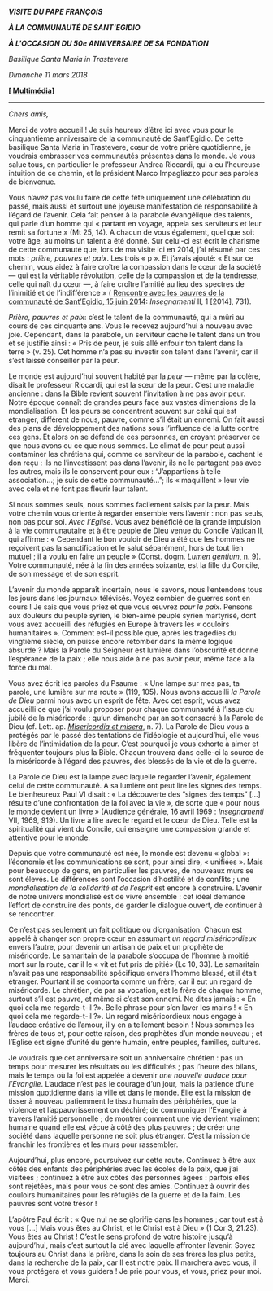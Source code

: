***VISITE** **DU PAPE FRANÇOIS***

***À LA COMMUNAUTÉ DE SANT'EGIDIO***

***À L'OCCASION DU 50e ANNIVERSAIRE DE SA FONDATION***

*Basilique Santa Maria in Trastevere*

*Dimanche 11 mars 2018*

**[ [Multimédia](http://w2.vatican.va/content/francesco/fr/events/event.dir.html/content/vaticanevents/fr/2018/3/11/santegidio.html)]**

* * *

*Chers amis,*

Merci de votre accueil ! Je suis heureux d’être ici avec vous pour le cinquantième anniversaire de la communauté de Sant’Egidio. De cette basilique Santa Maria in Trastevere, cœur de votre prière quotidienne, je voudrais embrasser vos communautés présentes dans le monde. Je vous salue tous, en particulier le professeur Andrea Riccardi, qui a eu l’heureuse intuition de ce chemin, et le président Marco Impagliazzo pour ses paroles de bienvenue.

Vous n’avez pas voulu faire de cette fête uniquement une célébration du passé, mais aussi et surtout une joyeuse manifestation de responsabilité à l’égard de l’avenir. Cela fait penser à la parabole évangélique des talents, qui parle d’un homme qui « partant en voyage, appela ses serviteurs et leur remit sa fortune » (Mt 25, 14). A chacun de vous également, quel que soit votre âge, au moins un talent a été donné. Sur celui-ci est écrit le charisme de cette communauté que, lors de ma visite ici en 2014, j’ai résumé par ces mots : *prière, pauvres et paix*. Les trois « p ». Et j’avais ajouté: « Et sur ce chemin, vous aidez à faire croître la compassion dans le cœur de la société — qui est la véritable révolution, celle de la compassion et de la tendresse, celle qui naît du cœur —, à faire croître l’amitié au lieu des spectres de l’inimitié et de l’indifférence » ( [Rencontre avec les pauvres de la communauté de Sant’Egidio, 15 juin 2014](http://w2.vatican.va/content/francesco/fr/speeches/2014/june/documents/papa-francesco_20140615_comunita-sant-egidio.html): *Insegnamenti* II, 1 [2014], 731).

*Prière, pauvres et paix*: c’est le talent de la communauté, qui a mûri au cours de ces cinquante ans. Vous le recevez aujourd’hui à nouveau avec joie. Cependant, dans la parabole, un serviteur cache le talent dans un trou et se justifie ainsi : « Pris de peur, je suis allé enfouir ton talent dans la terre » (v. 25). Cet homme n’a pas su investir son talent dans l’avenir, car il s’est laissé conseiller par la peur.

Le monde est aujourd’hui souvent habité par la *peur* — même par la colère, disait le professeur Riccardi, qui est la sœur de la peur. C’est une maladie ancienne : dans la Bible revient souvent l’invitation à ne pas avoir peur. Notre époque connaît de grandes peurs face aux vastes dimensions de la mondialisation. Et les peurs se concentrent souvent sur celui qui est étranger, différent de nous, pauvre, comme s’il était un ennemi. On fait aussi des plans de développement des nations sous l’influence de la lutte contre ces gens. Et alors on se défend de ces personnes, en croyant préserver ce que nous avons ou ce que nous sommes. Le climat de peur peut aussi contaminer les chrétiens qui, comme ce serviteur de la parabole, cachent le don reçu : ils ne l’investissent pas dans l’avenir, ils ne le partagent pas avec les autres, mais ils le conservent pour eux : “J’appartiens à telle association...; je suis de cette communauté...”; ils « maquillent » leur vie avec cela et ne font pas fleurir leur talent.

Si nous sommes seuls, nous sommes facilement saisis par la peur. Mais votre chemin vous oriente à regarder ensemble vers l’avenir : non pas seuls, non pas pour soi. *Avec l’Eglise*. Vous avez bénéficié de la grande impulsion à la vie communautaire et à être peuple de Dieu venue du Concile Vatican II, qui affirme : « Cependant le bon vouloir de Dieu a été que les hommes ne reçoivent pas la sanctification et le salut séparément, hors de tout lien mutuel ; il a voulu en faire un peuple » (Const. dogm. [*Lumen gentium*, n. 9](http://www.vatican.va/archive/hist_councils/ii_vatican_council/documents/vat-ii_const_19641121_lumen-gentium_fr.html#9.)). Votre communauté, née à la fin des années soixante, est la fille du Concile, de son message et de son esprit.

L’avenir du monde apparaît incertain, nous le savons, nous l’entendons tous les jours dans les journaux télévisés. Voyez combien de guerres sont en cours ! Je sais que vous priez et que vous œuvrez *pour la paix*. Pensons aux douleurs du peuple syrien, le bien-aimé peuple syrien martyrisé, dont vous avez accueilli des réfugiés en Europe à travers les « couloirs humanitaires ». Comment est-il possible que, après les tragédies du vingtième siècle, on puisse encore retomber dans la même logique absurde ? Mais la Parole du Seigneur est lumière dans l’obscurité et donne l’espérance de la paix ; elle nous aide à ne pas avoir peur, même face à la force du mal.

Vous avez écrit les paroles du Psaume : « Une lampe sur mes pas, ta parole, une lumière sur ma route » (119, 105). Nous avons accueilli *la Parole de Dieu* parmi nous avec un esprit de fête. Avec cet esprit, vous avez accueilli ce que j’ai voulu proposer pour chaque communauté à l’issue du jubilé de la miséricorde : qu’un dimanche par an soit consacré à la Parole de Dieu (cf. Lett. ap. *[Misericordia et misera](https://w2.vatican.va/content/francesco/fr/apost_letters/documents/papa-francesco-lettera-ap_20161120_misericordia-et-misera.html)*, n. 7). La Parole de Dieu vous a protégés par le passé des tentations de l’idéologie et aujourd’hui, elle vous libère de l’intimidation de la peur. C’est pourquoi je vous exhorte à aimer et fréquenter toujours plus la Bible. Chacun trouvera dans celle-ci la source de la miséricorde à l’égard des pauvres, des blessés de la vie et de la guerre.

La Parole de Dieu est la lampe avec laquelle regarder l’avenir, également celui de cette communauté. A sa lumière ont peut lire les signes des temps. Le bienheureux Paul VI disait : « La découverte des “signes des temps” [...] résulte d’une confrontation de la foi avec la vie », de sorte que « pour nous le monde devient un livre » (Audience générale, 16 avril 1969 : *Insegnamenti* VII, 1969, 919). Un livre à lire avec le regard et le cœur de Dieu. Telle est la spiritualité qui vient du Concile, qui enseigne une compassion grande et attentive pour le monde.

Depuis que votre communauté est née, le monde est devenu « global »: l’économie et les communications se sont, pour ainsi dire, « unifiées ». Mais pour beaucoup de gens, en particulier les pauvres, de nouveaux murs se sont élevés. Le différences sont l’occasion d’hostilité et de conflits ; une *mondialisation de la solidarité et de l’esprit* est encore à construire. L’avenir de notre univers mondialisé est de vivre ensemble : cet idéal demande l’effort de construire des ponts, de garder le dialogue ouvert, de continuer à se rencontrer.

Ce n’est pas seulement un fait politique ou d’organisation. Chacun est appelé à changer son propre cœur en assumant *un regard miséricordieux* envers l’autre, pour devenir un artisan de paix et un prophète de miséricorde. Le samaritain de la parabole s’occupa de l’homme à moitié mort sur la route, car il le « vit et fut pris de pitié» (Lc 10, 33). Le samaritain n’avait pas une responsabilité spécifique envers l’homme blessé, et il était étranger. Pourtant il se comporta comme un frère, car il eut un regard de miséricorde. Le chrétien, de par sa vocation, est le frère de chaque homme, surtout s’il est pauvre, et même si c’est son ennemi. Ne dites jamais : « En quoi cela me regarde-t-il ?». Belle phrase pour s’en laver les mains ! « En quoi cela me regarde-t-il ?». Un regard miséricordieux nous engage à l’audace créative de l’amour, il y en a tellement besoin ! Nous sommes les frères de tous et, pour cette raison, des prophètes d’un monde nouveau ; et l’Eglise est signe d’unité du genre humain, entre peuples, familles, cultures.

Je voudrais que cet anniversaire soit un anniversaire chrétien : pas un temps pour mesurer les résultats ou les difficultés ; pas l’heure des bilans, mais le temps où la foi est appelée à devenir *une nouvelle audace pour l’Evangile*. L’audace n’est pas le courage d’un jour, mais la patience d’une mission quotidienne dans la ville et dans le monde. Elle est la mission de tisser à nouveau patiemment le tissu humain des périphéries, que la violence et l’appauvrissement on déchiré; de communiquer l’Evangile à travers l’amitié personnelle ; de montrer comment une vie devient vraiment humaine quand elle est vécue à côté des plus pauvres ; de créer une société dans laquelle personne ne soit plus étranger. C’est la mission de franchir les frontières et les murs pour rassembler.

Aujourd’hui, plus encore, poursuivez sur cette route. Continuez à être aux côtés des enfants des périphéries avec les écoles de la paix, que j’ai visitées ; continuez à être aux côtés des personnes âgées : parfois elles sont rejetées, mais pour vous ce sont des amies. Continuez à ouvrir des couloirs humanitaires pour les réfugiés de la guerre et de la faim. Les pauvres sont votre trésor !

L’apôtre Paul écrit : « Que nul ne se glorifie dans les hommes ; car tout est à vous [...] Mais vous êtes au Christ, et le Christ est à Dieu » (1 Cor 3, 21.23). Vous êtes au Christ ! C’est le sens profond de votre histoire jusqu’à aujourd’hui, mais c’est surtout la clé avec laquelle affronter l’avenir. Soyez toujours au Christ dans la prière, dans le soin de ses frères les plus petits, dans la recherche de la paix, car Il est notre paix. Il marchera avec vous, il vous protégera et vous guidera ! Je prie pour vous, et vous, priez pour moi. Merci.